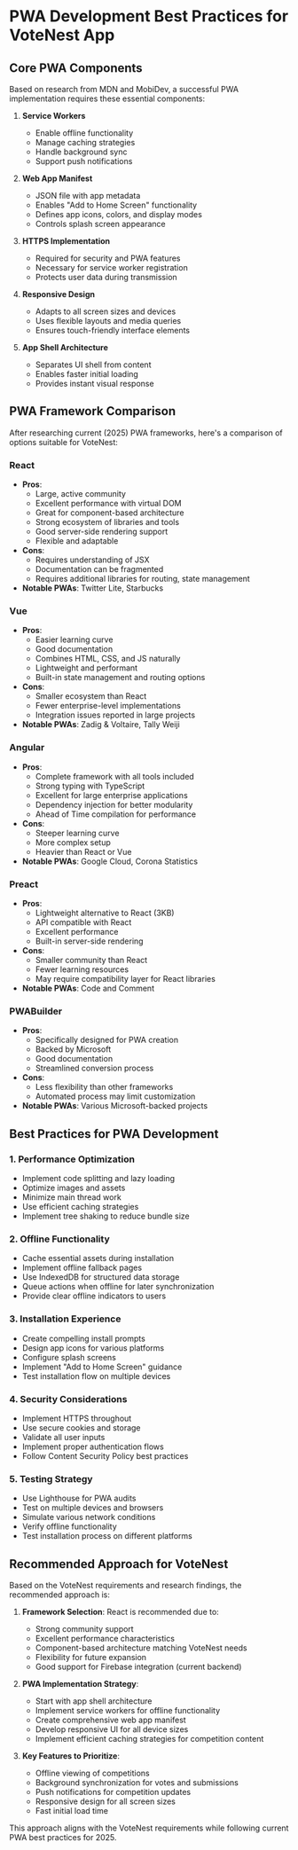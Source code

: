 # PWA Development Best Practices for VoteNest App

## Core PWA Components

Based on research from MDN and MobiDev, a successful PWA implementation requires these essential components:

1. **Service Workers**
   - Enable offline functionality
   - Manage caching strategies
   - Handle background sync
   - Support push notifications

2. **Web App Manifest**
   - JSON file with app metadata
   - Enables "Add to Home Screen" functionality
   - Defines app icons, colors, and display modes
   - Controls splash screen appearance

3. **HTTPS Implementation**
   - Required for security and PWA features
   - Necessary for service worker registration
   - Protects user data during transmission

4. **Responsive Design**
   - Adapts to all screen sizes and devices
   - Uses flexible layouts and media queries
   - Ensures touch-friendly interface elements

5. **App Shell Architecture**
   - Separates UI shell from content
   - Enables faster initial loading
   - Provides instant visual response

## PWA Framework Comparison

After researching current (2025) PWA frameworks, here's a comparison of options suitable for VoteNest:

### React
- **Pros**:
  - Large, active community
  - Excellent performance with virtual DOM
  - Great for component-based architecture
  - Strong ecosystem of libraries and tools
  - Good server-side rendering support
  - Flexible and adaptable
- **Cons**:
  - Requires understanding of JSX
  - Documentation can be fragmented
  - Requires additional libraries for routing, state management
- **Notable PWAs**: Twitter Lite, Starbucks

### Vue
- **Pros**:
  - Easier learning curve
  - Good documentation
  - Combines HTML, CSS, and JS naturally
  - Lightweight and performant
  - Built-in state management and routing options
- **Cons**:
  - Smaller ecosystem than React
  - Fewer enterprise-level implementations
  - Integration issues reported in large projects
- **Notable PWAs**: Zadig & Voltaire, Tally Weiji

### Angular
- **Pros**:
  - Complete framework with all tools included
  - Strong typing with TypeScript
  - Excellent for large enterprise applications
  - Dependency injection for better modularity
  - Ahead of Time compilation for performance
- **Cons**:
  - Steeper learning curve
  - More complex setup
  - Heavier than React or Vue
- **Notable PWAs**: Google Cloud, Corona Statistics

### Preact
- **Pros**:
  - Lightweight alternative to React (3KB)
  - API compatible with React
  - Excellent performance
  - Built-in server-side rendering
- **Cons**:
  - Smaller community than React
  - Fewer learning resources
  - May require compatibility layer for React libraries
- **Notable PWAs**: Code and Comment

### PWABuilder
- **Pros**:
  - Specifically designed for PWA creation
  - Backed by Microsoft
  - Good documentation
  - Streamlined conversion process
- **Cons**:
  - Less flexibility than other frameworks
  - Automated process may limit customization
- **Notable PWAs**: Various Microsoft-backed projects

## Best Practices for PWA Development

### 1. Performance Optimization
- Implement code splitting and lazy loading
- Optimize images and assets
- Minimize main thread work
- Use efficient caching strategies
- Implement tree shaking to reduce bundle size

### 2. Offline Functionality
- Cache essential assets during installation
- Implement offline fallback pages
- Use IndexedDB for structured data storage
- Queue actions when offline for later synchronization
- Provide clear offline indicators to users

### 3. Installation Experience
- Create compelling install prompts
- Design app icons for various platforms
- Configure splash screens
- Implement "Add to Home Screen" guidance
- Test installation flow on multiple devices

### 4. Security Considerations
- Implement HTTPS throughout
- Use secure cookies and storage
- Validate all user inputs
- Implement proper authentication flows
- Follow Content Security Policy best practices

### 5. Testing Strategy
- Use Lighthouse for PWA audits
- Test on multiple devices and browsers
- Simulate various network conditions
- Verify offline functionality
- Test installation process on different platforms

## Recommended Approach for VoteNest

Based on the VoteNest requirements and research findings, the recommended approach is:

1. **Framework Selection**: React is recommended due to:
   - Strong community support
   - Excellent performance characteristics
   - Component-based architecture matching VoteNest needs
   - Flexibility for future expansion
   - Good support for Firebase integration (current backend)

2. **PWA Implementation Strategy**:
   - Start with app shell architecture
   - Implement service workers for offline functionality
   - Create comprehensive web app manifest
   - Develop responsive UI for all device sizes
   - Implement efficient caching strategies for competition content

3. **Key Features to Prioritize**:
   - Offline viewing of competitions
   - Background synchronization for votes and submissions
   - Push notifications for competition updates
   - Responsive design for all screen sizes
   - Fast initial load time

This approach aligns with the VoteNest requirements while following current PWA best practices for 2025.
